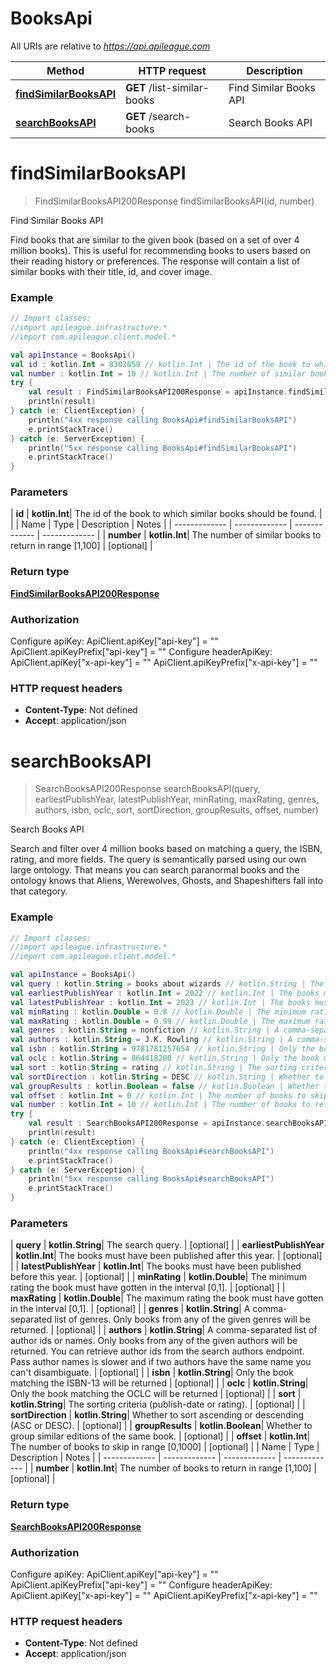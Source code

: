 # BooksApi

All URIs are relative to *https://api.apileague.com*

| Method | HTTP request | Description |
| ------------- | ------------- | ------------- |
| [**findSimilarBooksAPI**](BooksApi.md#findSimilarBooksAPI) | **GET** /list-similar-books | Find Similar Books API |
| [**searchBooksAPI**](BooksApi.md#searchBooksAPI) | **GET** /search-books | Search Books API |


<a id="findSimilarBooksAPI"></a>
# **findSimilarBooksAPI**
> FindSimilarBooksAPI200Response findSimilarBooksAPI(id, number)

Find Similar Books API

Find books that are similar to the given book (based on a set of over 4 million books). This is useful for recommending books to users based on their reading history or preferences. The response will contain a list of similar books with their title, id, and cover image.

### Example
```kotlin
// Import classes:
//import apileague.infrastructure.*
//import com.apileague.client.model.*

val apiInstance = BooksApi()
val id : kotlin.Int = 8302059 // kotlin.Int | The id of the book to which similar books should be found.
val number : kotlin.Int = 10 // kotlin.Int | The number of similar books to return in range [1,100]
try {
    val result : FindSimilarBooksAPI200Response = apiInstance.findSimilarBooksAPI(id, number)
    println(result)
} catch (e: ClientException) {
    println("4xx response calling BooksApi#findSimilarBooksAPI")
    e.printStackTrace()
} catch (e: ServerException) {
    println("5xx response calling BooksApi#findSimilarBooksAPI")
    e.printStackTrace()
}
```

### Parameters
| **id** | **kotlin.Int**| The id of the book to which similar books should be found. | |
| Name | Type | Description  | Notes |
| ------------- | ------------- | ------------- | ------------- |
| **number** | **kotlin.Int**| The number of similar books to return in range [1,100] | [optional] |

### Return type

[**FindSimilarBooksAPI200Response**](FindSimilarBooksAPI200Response.md)

### Authorization


Configure apiKey:
    ApiClient.apiKey["api-key"] = ""
    ApiClient.apiKeyPrefix["api-key"] = ""
Configure headerApiKey:
    ApiClient.apiKey["x-api-key"] = ""
    ApiClient.apiKeyPrefix["x-api-key"] = ""

### HTTP request headers

 - **Content-Type**: Not defined
 - **Accept**: application/json

<a id="searchBooksAPI"></a>
# **searchBooksAPI**
> SearchBooksAPI200Response searchBooksAPI(query, earliestPublishYear, latestPublishYear, minRating, maxRating, genres, authors, isbn, oclc, sort, sortDirection, groupResults, offset, number)

Search Books API

Search and filter over 4 million books based on matching a query, the ISBN, rating, and more fields. The query is semantically parsed using our own large ontology. That means you can search paranormal books and the ontology knows that Aliens, Werewolves, Ghosts, and Shapeshifters fall into that category.

### Example
```kotlin
// Import classes:
//import apileague.infrastructure.*
//import com.apileague.client.model.*

val apiInstance = BooksApi()
val query : kotlin.String = books about wizards // kotlin.String | The search query.
val earliestPublishYear : kotlin.Int = 2022 // kotlin.Int | The books must have been published after this year.
val latestPublishYear : kotlin.Int = 2023 // kotlin.Int | The books must have been published before this year.
val minRating : kotlin.Double = 0.8 // kotlin.Double | The minimum rating the book must have gotten in the interval [0,1].
val maxRating : kotlin.Double = 0.99 // kotlin.Double | The maximum rating the book must have gotten in the interval [0,1].
val genres : kotlin.String = nonfiction // kotlin.String | A comma-separated list of genres. Only books from any of the given genres will be returned.
val authors : kotlin.String = J.K. Rowling // kotlin.String | A comma-separated list of author ids or names. Only books from any of the given authors will be returned. You can retrieve author ids from the search authors endpoint. Pass author names is slower and if two authors have the same name you can't disambiguate.
val isbn : kotlin.String = 9781781257654 // kotlin.String | Only the book matching the ISBN-13 will be returned
val oclc : kotlin.String = 864418200 // kotlin.String | Only the book matching the OCLC will be returned
val sort : kotlin.String = rating // kotlin.String | The sorting criteria (publish-date or rating).
val sortDirection : kotlin.String = DESC // kotlin.String | Whether to sort ascending or descending (ASC or DESC).
val groupResults : kotlin.Boolean = false // kotlin.Boolean | Whether to group similar editions of the same book.
val offset : kotlin.Int = 0 // kotlin.Int | The number of books to skip in range [0,1000]
val number : kotlin.Int = 10 // kotlin.Int | The number of books to return in range [1,100]
try {
    val result : SearchBooksAPI200Response = apiInstance.searchBooksAPI(query, earliestPublishYear, latestPublishYear, minRating, maxRating, genres, authors, isbn, oclc, sort, sortDirection, groupResults, offset, number)
    println(result)
} catch (e: ClientException) {
    println("4xx response calling BooksApi#searchBooksAPI")
    e.printStackTrace()
} catch (e: ServerException) {
    println("5xx response calling BooksApi#searchBooksAPI")
    e.printStackTrace()
}
```

### Parameters
| **query** | **kotlin.String**| The search query. | [optional] |
| **earliestPublishYear** | **kotlin.Int**| The books must have been published after this year. | [optional] |
| **latestPublishYear** | **kotlin.Int**| The books must have been published before this year. | [optional] |
| **minRating** | **kotlin.Double**| The minimum rating the book must have gotten in the interval [0,1]. | [optional] |
| **maxRating** | **kotlin.Double**| The maximum rating the book must have gotten in the interval [0,1]. | [optional] |
| **genres** | **kotlin.String**| A comma-separated list of genres. Only books from any of the given genres will be returned. | [optional] |
| **authors** | **kotlin.String**| A comma-separated list of author ids or names. Only books from any of the given authors will be returned. You can retrieve author ids from the search authors endpoint. Pass author names is slower and if two authors have the same name you can&#39;t disambiguate. | [optional] |
| **isbn** | **kotlin.String**| Only the book matching the ISBN-13 will be returned | [optional] |
| **oclc** | **kotlin.String**| Only the book matching the OCLC will be returned | [optional] |
| **sort** | **kotlin.String**| The sorting criteria (publish-date or rating). | [optional] |
| **sortDirection** | **kotlin.String**| Whether to sort ascending or descending (ASC or DESC). | [optional] |
| **groupResults** | **kotlin.Boolean**| Whether to group similar editions of the same book. | [optional] |
| **offset** | **kotlin.Int**| The number of books to skip in range [0,1000] | [optional] |
| Name | Type | Description  | Notes |
| ------------- | ------------- | ------------- | ------------- |
| **number** | **kotlin.Int**| The number of books to return in range [1,100] | [optional] |

### Return type

[**SearchBooksAPI200Response**](SearchBooksAPI200Response.md)

### Authorization


Configure apiKey:
    ApiClient.apiKey["api-key"] = ""
    ApiClient.apiKeyPrefix["api-key"] = ""
Configure headerApiKey:
    ApiClient.apiKey["x-api-key"] = ""
    ApiClient.apiKeyPrefix["x-api-key"] = ""

### HTTP request headers

 - **Content-Type**: Not defined
 - **Accept**: application/json

